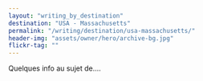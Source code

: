 ```yaml
---
layout: "writing_by_destination"
destination: "USA - Massachusetts"
permalink: "/writing/destination/usa-massachusetts/"
header-img: "assets/owner/hero/archive-bg.jpg"
flickr-tag: ""
---
```


Quelques info au sujet de....